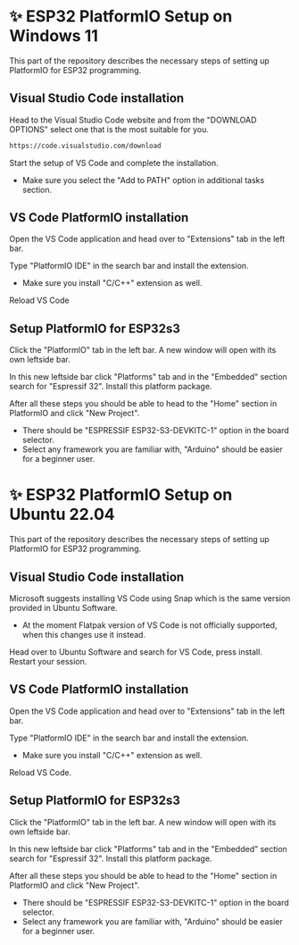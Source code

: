 # ✨ ESP32 PlatformIO Setup on Windows 11
This part of the repository describes the necessary steps of setting up PlatformIO for ESP32 programming.

## Visual Studio Code installation
Head to the Visual Studio Code website and from the "DOWNLOAD OPTIONS" select one that is the most suitable for you.
```sh
https://code.visualstudio.com/download
```
Start the setup of VS Code and complete the installation.

* Make sure you select the "Add to PATH" option in additional tasks section.

## VS Code PlatformIO installation
Open the VS Code application and head over to "Extensions" tab in the left bar.

Type "PlatformIO IDE" in the search bar and install the extension.
* Make sure you install "C/C++" extension as well.

Reload VS Code

## Setup PlatformIO for ESP32s3
Click the "PlatformIO" tab in the left bar. A new window will open with its own leftside bar.

In this new leftside bar click "Platforms" tab and in the "Embedded" section search for "Espressif 32". Install this platform package.

After all these steps you should be able to head to the "Home" section in PlatformIO and click "New Project".

* There should be "ESPRESSIF ESP32-S3-DEVKITC-1" option in the board selector. 
* Select any framework you are familiar with, "Arduino" should be easier for a beginner user.

# ✨ ESP32 PlatformIO Setup on Ubuntu 22.04
This part of the repository describes the necessary steps of setting up PlatformIO for ESP32 programming.

## Visual Studio Code installation
Microsoft suggests installing VS Code using Snap which is the same version provided in Ubuntu Software.
* At the moment Flatpak version of VS Code is not officially supported, when this changes use it instead.

Head over to Ubuntu Software and search for VS Code, press install.
Restart your session.

## VS Code PlatformIO installation
Open the VS Code application and head over to "Extensions" tab in the left bar.

Type "PlatformIO IDE" in the search bar and install the extension.
* Make sure you install "C/C++" extension as well.

Reload VS Code.

## Setup PlatformIO for ESP32s3
Click the "PlatformIO" tab in the left bar. A new window will open with its own leftside bar.

In this new leftside bar click "Platforms" tab and in the "Embedded" section search for "Espressif 32". Install this platform package.

After all these steps you should be able to head to the "Home" section in PlatformIO and click "New Project".

* There should be "ESPRESSIF ESP32-S3-DEVKITC-1" option in the board selector. 
* Select any framework you are familiar with, "Arduino" should be easier for a beginner user.
